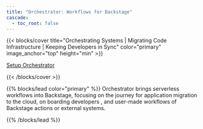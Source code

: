 ```yaml
---
title: "Orchestrator: Workflows for Backstage"
cascade:
  - toc_root: false
---
```


{{< blocks/cover title="Orchestrating Systems | Migrating Code Infrastructure | Keeping Developers in Sync"  color="primary" image_anchor="top" height="min" >}}

<div class="mx-auto">
	<a class="btn btn-lg btn-secondary me-3 mb-4" href="https://github.com/rhdhorchestrator/orchestrator-go-operator/tree/main/docs/release-1.5">
		Setup Orchestrator <i class="fa-brands fa-github ms-2"></i>
	</a>
</div>

{{< /blocks/cover >}}

{{% blocks/lead color="primary" %}}
Orchestrator brings serverless workflows into Backstage, focusing on the journey for application migration to the cloud, on boarding developers , and user-made workflows of Backstage actions or external systems.

{{% /blocks/lead %}}

